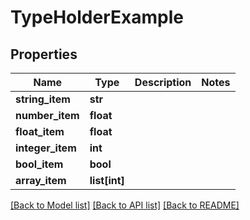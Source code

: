 # TypeHolderExample


## Properties
Name | Type | Description | Notes
------------ | ------------- | ------------- | -------------
**string_item** | **str** |  | 
**number_item** | **float** |  | 
**float_item** | **float** |  | 
**integer_item** | **int** |  | 
**bool_item** | **bool** |  | 
**array_item** | **list[int]** |  | 

[[Back to Model list]](../README.md#documentation-for-models) [[Back to API list]](../README.md#documentation-for-api-endpoints) [[Back to README]](../README.md)


